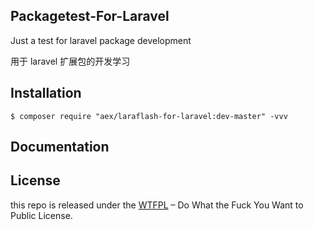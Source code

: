 ## Packagetest-For-Laravel


Just a test for laravel package development

用于 laravel 扩展包的开发学习

## Installation

```shell
$ composer require "aex/laraflash-for-laravel:dev-master" -vvv
```

## Documentation



## License

this repo is released under the [WTFPL]() – Do What the Fuck You Want to Public License.
